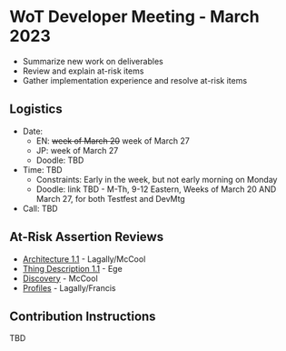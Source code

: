 # WoT Developer Meeting - March 2023
* Summarize new work on deliverables
* Review and explain at-risk items
* Gather implementation experience and resolve at-risk items

## Logistics 
* Date: 
   - EN: <strike>week of March 20</strike> week of March 27
   - JP: week of March 27
   - Doodle: TBD
* Time: TBD
   - Constraints: Early in the week, but not early morning on Monday
   - Doodle: link TBD - M-Th, 9-12 Eastern, Weeks of March 20 AND March 27, for both Testfest and DevMtg
* Call: TBD

## At-Risk Assertion Reviews
* [Architecture 1.1](link) - Lagally/McCool
* [Thing Description 1.1](link) - Ege
* [Discovery](link) - McCool
* [Profiles](link) - Lagally/Francis

## Contribution Instructions 
TBD
